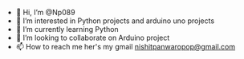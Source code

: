 - 👋 Hi, I’m @Np089
- 👀 I’m interested in Python projects and arduino uno projects 
- 🌱 I’m currently learning Python 
- 💞️ I’m looking to collaborate on Arduino project
- 📫 How to reach me her's my gmail nishitpanwaropop@gmail.com 

<!---
Np089/Np089 is a ✨ special ✨ repository because its `README.md` (this file) appears on your GitHub profile.
You can click the Preview link to take a look at your changes.
--->
